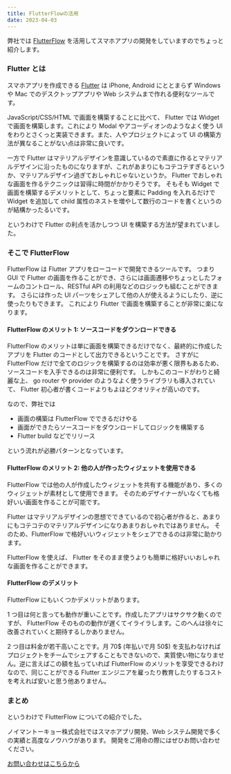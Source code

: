 ```yaml
---
title: FlutterFlowの活用
date: 2023-04-03
---
```


弊社では [FlutterFlow](https://flutterflow.io) を活用してスマホアプリの開発をしていますのでちょっと紹介します。

### Flutter とは

スマホアプリを作成できる [Flutter](https://flutter.dev) は iPhone, Android にととまらず Windows や Mac でのデスクトップアプリや Web システムまで作れる便利なツールです。

JavaScript/CSS/HTML で画面を構築することに比べて、 Flutter では Widget で画面を構築します。これにより Modal やアコーディオンのようなよく使う UI をわりとさくっと実装できます。また、人やプロジェクトによって UI の構築方法が異なることがない点は非常に良いです。

一方で Flutter はマテリアルデザインを意識しているので素直に作るとマテリアルデザインに沿ったものになりますが、これがあまりにもコテコテすぎるというか、マテリアルデザイン過ぎておしゃれじゃないというか。 Flutter でおしゃれな画面を作るテクニックは習得に時間がかかりそうです。
そもそも Widget で画面を構築するデメリットとして、ちょっと要素に Padding を入れるだけで Widget を追加して child 属性のネストを増やして数行のコードを書くというのが結構かったるいです。

というわけで Flutter の利点を活かしつつ UI を構築する方法が望まれていました。

### そこで FlutterFlow

FlutterFlow は Flutter アプリをローコードで開発できるツールです。
つまり GUI で Flutter の画面を作ることができ、さらには画面遷移やちょっとしたフォームのコントロール、RESTful API の利用などのロジックも組むことができます。
さらには作った UI パーツをシェアして他の人が使えるようにしたり、逆に使ったりもできます。
これにより Flutter で画面を構築することが非常に楽になります。

#### FlutterFlow のメリット 1: ソースコードをダウンロードできる

FlutterFlow のメリットは単に画面を構築できるだけでなく、最終的に作成したアプリを Flutter のコードとして出力できるということです。
さすがに FlutterFlow だけで全てのロジックを構築するのは効率が悪く限界もあるため、ソースコードを入手できるのは非常に便利です。
しかもこのコードがわりと綺麗な上、 go router や provider のようなよく使うライブラリも導入されていて、 Flutter 初心者が書くコードよりもよほどクオリティが高いのです。

なので、弊社では

- 画面の構築は FlutterFlow でできるだけやる
- 画面ができたらソースコードをダウンロードしてロジックを構築する
- Flutter build などでリリース

という流れが必勝パターンとなっています。

#### FlutterFlow のメリット 2: 他の人が作ったウィジェットを使用できる

FlutterFlow では他の人が作成したウィジェットを共有する機能があり、多くのウィジェットが素材として使用できます。
そのためデザイナーがいなくても格好いい画面を作ることが可能です。

Flutter はマテリアルデザインの思想でできているので初心者が作ると、あまりにもコテコテのマテリアルデザインになりあまりおしゃれではありません。
そのため、FlutterFlow で格好いいウィジェットをシェアできるのは非常に助かります。

FlutterFlow を使えば、 Flutter をそのまま使うよりも簡単に格好いいおしゃれな画面を作ることができます。

#### FlutterFlow のデメリット

FlutterFlow にもいくつかデメリットがあります。

1 つ目は何と言っても動作が重いことです。作成したアプリはサクサク動くのですが、 FlutterFlow そのものの動作が遅くてイライラします。このへんは徐々に改善されていくと期待するしかありません。

2 つ目は料金が若干高いことです。月 70$ (年払いで月 50$) を支払わなければプロジェクトをチームでシェアすることもできないので、実質使い物になりません。逆に言えばこの額を払っていれば FlutterFlow のメリットを享受できるわけなので、同じことができる Flutter エンジニアを雇ったり教育したりするコストを考えれば安いと思う他ありません。

### まとめ

というわけで FlutterFlow についての紹介でした。

ノイマントーキョー株式会社ではスマホアプリ開発、Web システム開発で多くの実績と高度なノウハウがあります。
開発をご用命の際にはぜひお問い合わせください。

[お問い合わせはこちらから](/inquiry)

